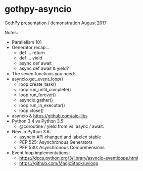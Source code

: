# gothpy-asyncio
GothPy presentation / demonstration August 2017

Notes: 
 - Parallelism 101
 - Generator recap...
   - def ... return
   - def ... yield
   - async def await
   - async def await & yield?
 - The seven functions you need:
 - asyncio.get_event_loop()
   - loop.create_task()
   - loop.run_until_complete()
   - loop.run_forever()
   - asyncio.gather()
   - loop.run_in_executor()
   - loop.close()
 - asyncio & https://github.com/aio-libs
 - Python 3.4 vs Python 3.5
   - @coroutine / yield from vs. async / await.
 - New in Python 3.6:
   - asyncio API changed and labeled stable
   - PEP 525: Asynchronous Generators
   - PEP 530: Asynchronous Comprehensions
 - Event loop implementations:
   - https://docs.python.org/3/library/asyncio-eventloops.html
   - https://github.com/MagicStack/uvloop
   
